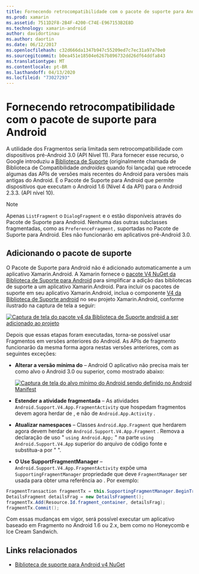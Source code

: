 ```yaml
---
title: Fornecendo retrocompatibilidade com o pacote de suporte para Android
ms.prod: xamarin
ms.assetid: 7511D2F8-2B4F-4200-C74E-E967153B2E8D
ms.technology: xamarin-android
author: davidortinau
ms.author: daortin
ms.date: 06/12/2017
ms.openlocfilehash: c32d666da1347b947c55209ed7c7ec31a97a70e0
ms.sourcegitcommit: b0ea451e18504e6267b896732dd26df64ddfa843
ms.translationtype: MT
ms.contentlocale: pt-BR
ms.lasthandoff: 04/13/2020
ms.locfileid: "73027293"
---
```

# <a name="providing-backwards-compatibility-with-the-android-support-package"></a>Fornecendo retrocompatibilidade com o pacote de suporte para Android

A utilidade dos Fragmentos seria limitada sem retrocompatibilidade com dispositivos pré-Android 3.0 (API Nível 11). Para fornecer esse recurso, o Google introduziu a [Biblioteca de Suporte](https://developer.android.com/sdk/compatibility-library.html) (originalmente chamada de Biblioteca de Compatibilidade *androides* quando foi lançada) que retrocede algumas das APIs de versões mais recentes do Android para versões mais antigas do Android. É o Pacote de Suporte para Android que permite dispositivos que executam o Android 1.6 (Nível 4 da API) para o Android 2.3.3. (API nível 10).

> [!NOTE]
> Apenas `ListFragment` o `DialogFragment` e o estão disponíveis através do Pacote de Suporte para Android. Nenhuma das outras subclasses fragmentadas, como as `PreferenceFragment,` suportadas no Pacote de Suporte para Android. Eles não funcionarão em aplicativos pré-Android 3.0. 

## <a name="adding-the-support-package"></a>Adicionando o pacote de suporte

O Pacote de Suporte para Android não é adicionado automaticamente a um aplicativo Xamarin.Android. A Xamarin fornece o [pacote V4 NuGet da Biblioteca de Suporte para Android](https://www.nuget.org/packages/Xamarin.Android.Support.v4/) para simplificar a adição das bibliotecas de suporte a um aplicativo Xamarin.Android. Para incluir os pacotes de suporte em seu aplicativo Xamarin.Android, inclua o componente [V4 da Biblioteca de Suporte android](https://www.nuget.org/packages/Xamarin.Android.Support.v4/) no seu projeto Xamarin.Android, conforme ilustrado na captura de tela a seguir: 

[![Captura de tela do pacote v4 da Biblioteca de Suporte android a ser adicionado ao projeto](providing-backwards-compatibility-images/02-sml.png)](providing-backwards-compatibility-images/02.png#lightbox)

Depois que essas etapas foram executadas, torna-se possível usar Fragmentos em versões anteriores do Android. As APIs de fragmento funcionarão da mesma forma agora nestas versões anteriores, com as seguintes exceções: 

- **Alterar a versão mínima do** &ndash; Android O aplicativo não precisa mais ter como alvo o Android 3.0 ou superior, como mostrado abaixo: 

    [![Captura de tela do alvo mínimo do Android sendo definido no Android Manifest](providing-backwards-compatibility-images/03-sml.png)](providing-backwards-compatibility-images/03.png#lightbox)

- **Estender a atividade fragmentada** &ndash; As atividades `Android.Support.V4.App.FragmentActivity` que hospedam fragmentos devem agora herdar de , e não de `Android.App.Activity` . 

- **Atualizar namespaces** &ndash; Classes `Android.App.Fragment` que herdarem agora devem herdar de `Android.Support.V4.App.Fragment` . Remova a declaração de uso " `using Android.App;` " na parte `using Android.Support.V4.App` superior do arquivo de código fonte e substitua-a por " ". 

- **O Use SupportFragmentManager** &ndash; `Android.Support.V4.App.FragmentActivity` expõe uma `SupportingFragmentManager` propriedade que deve `FragmentManager` ser usada para obter uma referência ao . Por exemplo: 

```csharp
FragmentTransaction fragmentTx = this.SupportingFragmentManager.BeginTransaction();
DetailsFragment detailsFrag = new DetailsFragment();
fragmentTx.Add(Resource.Id.fragment_container, detailsFrag);
fragmentTx.Commit();
```

Com essas mudanças em vigor, será possível executar um aplicativo baseado em Fragmento no Android 1.6 ou 2.x, bem como no Honeycomb e Ice Cream Sandwich. 

## <a name="related-links"></a>Links relacionados

- [Biblioteca de suporte para Android v4 NuGet](https://www.nuget.org/packages/Xamarin.Android.Support.v4/)
